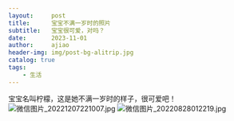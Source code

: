 ```yaml
---
layout:     post
title:      宝宝不满一岁时的照片
subtitle:   宝宝很可爱，对吗？
date:       2023-11-01
author:     ajiao
header-img: img/post-bg-alitrip.jpg
catalog: true
tags:
    - 生活
---
```


宝宝名叫柠檬，这是她不满一岁时的样子，很可爱吧！
![微信图片_20221207221007.jpg](https://s2.loli.net/2023/11/01/Hiq8QzGWUxnelF5.jpg)
![微信图片_20220828012219.jpg](https://s2.loli.net/2023/11/01/gLOncDYNoktE21K.jpg)
